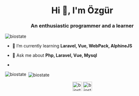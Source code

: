 <h1 align="center">Hi 👋, I'm Özgür</h1>
<h3 align="center">An enthusiastic programmer and a learner</h3>

<p align="left"> <img src="https://komarev.com/ghpvc/?username=biostate" alt="biostate" /> </p>

- 🌱 I’m currently learning **Laravel, Vue, WebPack, AlphineJS**

- 💬 Ask me about **Php, Laravel, Vue, Mysql**
- 
<p><img align="left" src="https://github-readme-stats.vercel.app/api/top-langs/?username=biostate&layout=compact&hide=html" alt="biostate" /></p>

<p>&nbsp;<img align="center" src="https://github-readme-stats.vercel.app/api?username=biostate&show_icons=true" alt="biostate" /></p>

<p align="center">
<a href="https://codepen.io/biostate56" target="blank"><img align="center" src="https://cdn.jsdelivr.net/npm/simple-icons@3.0.1/icons/codepen.svg" alt="biostate56" height="30" width="30" /></a>
<a href="https://fb.com/biostate56" target="blank"><img align="center" src="https://cdn.jsdelivr.net/npm/simple-icons@3.0.1/icons/facebook.svg" alt="biostate56" height="30" width="30" /></a>
</p>
